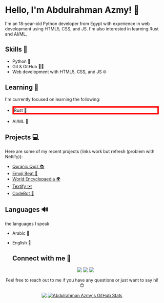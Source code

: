 # Hello, I'm Abdulrahman Azmy! 👋

I'm an 18-year-old Python developer from Egypt with experience in web development using HTML5, CSS, and JS. I'm also interested in learning Rust and AI/ML.

## Skills 🚀

- Python 🐍
- Git & GitHub 🐱‍💻
- Web development with HTML5, CSS, and JS 🌐

## Learning 📖

I'm currently focused on learning the following:

- <p style="border: 5px solid red !important;">Rust 🦀</p> 
- AI/ML 🤖

## Projects 💻

Here are some of my recent projects (links work but refresh (problem with Netlify)):

- <a href="https://heartfelt-kangaroo-ee8ab5.netlify.app" target="_blank">Quranic Quiz 📚</a>
- <a href="https://glistening-daffodil-5cf9df.netlify.app/" target="_blank">Emoji Beat 🎵</a>
- <a href="https://festive-lamarr-a9315a.netlify.app" target="_blank">World Encyclopaedia 🌍</a>
- <a href="https://startling-belekoy-2f8198.netlify.app" target="_blank">Textify ✉️</a>
- <a href="https://graceful-selkie-7a9a88.netlify.app/" target="_blank">CodeBot 🤖</a>

## Languages 🔊

the languages I speak
- Arabic 🏡
- English 💯

    <h2>Connect with me 🤝</h2>
    <p align="center">
      <a href="https://www.abuazmy.online"><img src="https://img.shields.io/badge/Website-%20-3423A6?style=flat-square&logo=Google-Chrome&logoColor=white&link=https://codeman.gq" /></a>
      <a href="https://github.com/abdulrahman-2005"><img src="https://img.shields.io/badge/GitHub-%20-181717?style=flat-square&logo=GitHub&logoColor=white&link=https://github.com/abdulrahman-2005" /></a>
      <a href="https://twitter.com/Abdulra42082285"><img src="https://img.shields.io/badge/Twitter-%20-1DA1F2?style=flat-square&logo=Twitter&logoColor=white&link=https://twitter.com/Abdulra42082285" /></a>
    </p>
  </samp>
</p>

<p align="center">Feel free to reach out to me if you have any questions or just want to say hi! 😊</p>

<p align="center"><a href="https://github.com/abdulrahman-2005/abdulrahman-2005">
  <img align="center" src="https://github-readme-stats.vercel.app/api/top-langs/?username=abdulrahman-2005&langs_count=5&theme=radical" />
    
<a href="https://github.com/abdulrahman-2005/abdulrahman-2005">
  <img align="center" src="https://github-readme-stats.vercel.app/api?username=abdulrahman-2005&show_icons=true&line_height=40&count_private=true&theme=radical" alt="Abdulrahman Azmy's GitHub Stats" /> 
</a>
  
</p> 
